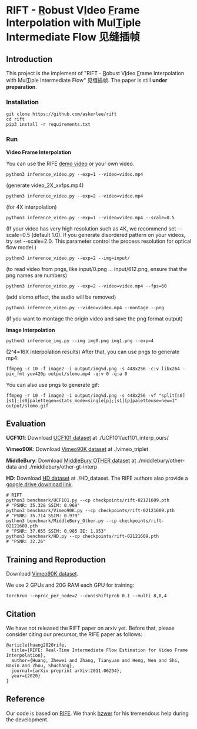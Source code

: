 # RIFT - <ins>R</ins>obust V<ins>I</ins>deo <ins>F</ins>rame Interpolation with Mul<ins>T</ins>iple Intermediate Flow 见缝插帧


## Introduction
This project is the implement of "RIFT - <ins>R</ins>obust V<ins>I</ins>deo <ins>F</ins>rame Interpolation with Mul<ins>T</ins>iple Intermediate Flow" 见缝插帧. The paper is still **under preparation**.

### Installation

```
git clone https://github.com/askerlee/rift
cd rift
pip3 install -r requirements.txt
```

### Run

**Video Frame Interpolation**

You can use the RIFE [demo video](https://drive.google.com/file/d/1i3xlKb7ax7Y70khcTcuePi6E7crO_dFc/view?usp=sharing) or your own video. 
```
python3 inference_video.py --exp=1 --video=video.mp4 
```
(generate video_2X_xxfps.mp4)
```
python3 inference_video.py --exp=2 --video=video.mp4
```
(for 4X interpolation)
```
python3 inference_video.py --exp=1 --video=video.mp4 --scale=0.5
```
(If your video has very high resolution such as 4K, we recommend set --scale=0.5 (default 1.0). If you generate disordered pattern on your videos, try set --scale=2.0. This parameter control the process resolution for optical flow model.)
```
python3 inference_video.py --exp=2 --img=input/
```
(to read video from pngs, like input/0.png ... input/612.png, ensure that the png names are numbers)
```
python3 inference_video.py --exp=2 --video=video.mp4 --fps=60
```
(add slomo effect, the audio will be removed)
```
python3 inference_video.py --video=video.mp4 --montage --png
```
(if you want to montage the origin video and save the png format output)

**Image Interpolation**

```
python3 inference_img.py --img img0.png img1.png --exp=4
```
(2^4=16X interpolation results)
After that, you can use pngs to generate mp4:
```
ffmpeg -r 10 -f image2 -i output/img%d.png -s 448x256 -c:v libx264 -pix_fmt yuv420p output/slomo.mp4 -q:v 0 -q:a 0
```
You can also use pngs to generate gif:
```
ffmpeg -r 10 -f image2 -i output/img%d.png -s 448x256 -vf "split[s0][s1];[s0]palettegen=stats_mode=single[p];[s1][p]paletteuse=new=1" output/slomo.gif
```

## Evaluation

**UCF101**: Download [UCF101 dataset](https://liuziwei7.github.io/projects/VoxelFlow) at ./UCF101/ucf101_interp_ours/

**Vimeo90K**: Download [Vimeo90K dataset](http://toflow.csail.mit.edu/) at ./vimeo_triplet

**MiddleBury**: Download [MiddleBury OTHER dataset](https://vision.middlebury.edu/flow/data/) at ./middlebury/other-data and ./middlebury/other-gt-interp

**HD**: Download [HD dataset](https://github.com/baowenbo/MEMC-Net) at ./HD_dataset. The RIFE authors also provide a [google drive download link](https://drive.google.com/file/d/1iHaLoR2g1-FLgr9MEv51NH_KQYMYz-FA/view?usp=sharing).
```
# RIFT
python3 benchmark/UCF101.py --cp checkpoints/rift-02121609.pth
# "PSNR: 35.328 SSIM: 0.969"
python3 benchmark/Vimeo90K.py --cp checkpoints/rift-02121609.pth
# "PSNR: 35.714 SSIM: 0.979"
python3 benchmark/MiddleBury_Other.py --cp checkpoints/rift-02121609.pth
# "PSNR: 37.655 SSIM: 0.985 IE: 1.953"
python3 benchmark/HD.py --cp checkpoints/rift-02121609.pth
# "PSNR: 32.26"
```

## Training and Reproduction
Download [Vimeo90K dataset](http://toflow.csail.mit.edu/).

We use 2 GPUs and 20G RAM each GPU for training: 
```
torchrun --nproc_per_node=2 --consshiftprob 0.1 --multi 8,8,4
```

## Citation
We have not released the RIFT paper on arxiv yet. Before that, please consider citing our precursor, the RIFE paper as follows:
```
@article{huang2020rife,
  title={RIFE: Real-Time Intermediate Flow Estimation for Video Frame Interpolation},
  author={Huang, Zhewei and Zhang, Tianyuan and Heng, Wen and Shi, Boxin and Zhou, Shuchang},
  journal={arXiv preprint arXiv:2011.06294},
  year={2020}
}
```

## Reference
Our code is based on [RIFE](https://github.com/hzwer/arXiv2020-RIFE/). We thank [hzwer](https://github.com/hzwer) for his tremendous help during the development.
